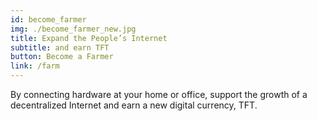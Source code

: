 ```yaml
---
id: become_farmer
img: ./become_farmer_new.jpg
title: Expand the People’s Internet
subtitle: and earn TFT
button: Become a Farmer
link: /farm
---
```


By connecting hardware at your home or office, support the growth of a decentralized Internet and earn a new digital currency, TFT.
